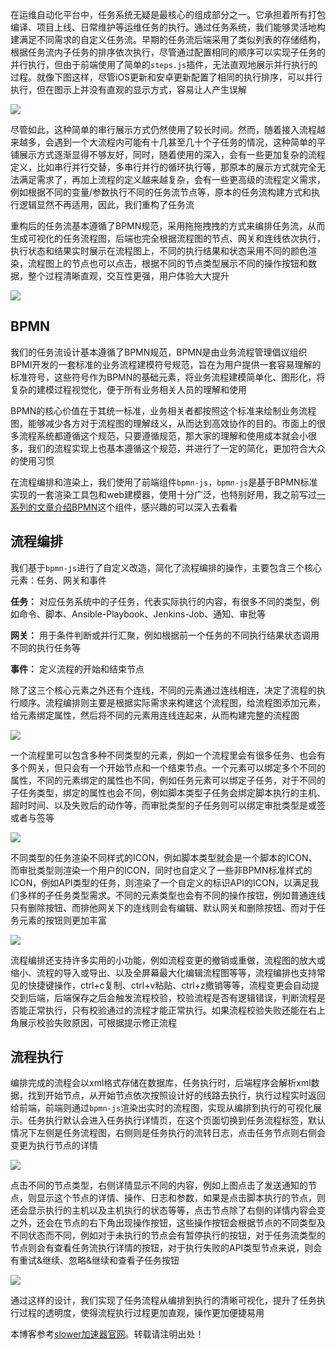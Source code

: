 
在运维自动化平台中，任务系统无疑是最核心的组成部分之一。它承担着所有打包编译、项目上线、日常维护等运维任务的执行。通过任务系统，我们能够灵活地构建满足不同需求的自定义任务流。早期的任务流后端采用了类似列表的存储结构，根据任务流内子任务的排序依次执行，尽管通过配置相同的顺序可以实现子任务的并行执行，但由于前端使用了简单的`steps.js`插件，无法直观地展示并行执行的过程。就像下图这样，尽管iOS更新和安卓更新配置了相同的执行排序，可以并行执行，但在图示上并没有直观的显示方式，容易让人产生误解


![](https://blog.ops-coffee.cn/static/images/2022/0227.04.png)


尽管如此，这种简单的串行展示方式仍然使用了较长时间。然而，随着接入流程越来越多，会遇到一个大流程内可能有十几甚至几十个子任务的情况，这种简单的平铺展示方式逐渐显得不够友好，同时，随着使用的深入，会有一些更加复杂的流程定义，比如串行并行交替，多串行并行的循环执行等，那原本的展示方式就完全无法满足需求了，再加上流程的定义越来越复杂，会有一些更高级的流程定义需求，例如根据不同的变量/参数执行不同的任务流节点等，原本的任务流构建方式和执行逻辑显然不再适用，因此，我们重构了任务流


重构后的任务流基本遵循了BPMN规范，采用拖拖拽拽的方式来编排任务流，从而生成可视化的任务流程图，后端也完全根据流程图的节点、网关和连线依次执行，执行状态和结果实时展示在流程图上，不同的执行结果和状态采用不同的颜色渲染，流程图上的节点也可以点击，根据不同的节点类型展示不同的操作按钮和数据，整个过程清晰直观，交互性更强，用户体验大大提升


![](https://static.ops-coffee.cn/static/images/2024/1203.01.png)


## BPMN


我们的任务流设计基本遵循了BPMN规范，BPMN是由业务流程管理倡议组织BPMI开发的一套标准的业务流程建模符号规范，旨在为用户提供一套容易理解的标准符号，这些符号作为BPMN的基础元素，将业务流程建模简单化、图形化，将复杂的建模过程视觉化，便于所有业务相关人员的理解和使用


BPMN的核心价值在于其统一标准，业务相关者都按照这个标准来绘制业务流程图，能够减少各方对于流程图的理解歧义，从而达到高效协作的目的。市面上的很多流程系统都遵循这个规范，只要遵循规范，那大家的理解和使用成本就会小很多，我们的流程实现上也基本遵循这个规范，并进行了一定的简化，更加符合大众的使用习惯


在流程编排和渲染上，我们使用了前端组件`bpmn-js`，`bpmn-js`是基于BPMN标准实现的一套渲染工具包和web建模器，使用十分广泛，也特别好用，我之前写过[一系列的文章介绍BPMN](https://github.com)这个组件，感兴趣的可以深入去看看


## 流程编排


我们基于`bpmn-js`进行了自定义改造，简化了流程编排的操作，主要包含三个核心元素：任务、网关和事件


**任务：** 对应任务系统中的子任务，代表实际执行的内容，有很多不同的类型，例如命令、脚本、Ansible\-Playbook、Jenkins\-Job、通知、审批等


**网关：** 用于条件判断或并行汇聚，例如根据前一个任务的不同执行结果状态调用不同的执行任务等


**事件：** 定义流程的开始和结束节点


除了这三个核心元素之外还有个连线，不同的元素通过连线相连，决定了流程的执行顺序。流程编排则主要是根据实际需求来构建这个流程图，给流程图添加元素，给元素绑定属性，然后将不同的元素用连线连起来，从而构建完整的流程图


![](https://static.ops-coffee.cn/static/images/2024/1203.02.png)


一个流程里可以包含多种不同类型的元素，例如一个流程里会有很多任务、也会有多个网关，但只会有一个开始节点和一个结束节点。一个元素可以绑定多个不同的属性，不同的元素绑定的属性也不同，例如任务元素可以绑定子任务，对于不同的子任务类型，绑定的属性也会不同，例如脚本类型子任务会绑定脚本执行的主机、超时时间、以及失败后的动作等，而审批类型的子任务则可以绑定审批类型是或签或者与签等


![](https://static.ops-coffee.cn/static/images/2024/1203.03.png)


不同类型的任务渲染不同样式的ICON，例如脚本类型就会是一个脚本的ICON、而审批类型则渲染一个用户的ICON，同时也自定义了一些非BPMN标准样式的ICON，例如API类型的任务，则渲染了一个自定义的标识API的ICON，以满足我们多样的子任务类型需求。不同的元素类型也会有不同的操作按钮，例如普通连线只有删除按钮、而排他网关下的连线则会有编辑、默认网关和删除按钮、而对于任务元素的按钮则更加丰富


![](https://static.ops-coffee.cn/static/images/2024/1203.04.png)


流程编排还支持许多实用的小功能，例如流程变更的撤销或重做，流程图的放大或缩小、流程的导入或导出、以及全屏幕最大化编辑流程图等等，流程编排也支持常见的快捷键操作，ctrl\+c复制、ctrl\+v粘贴、ctrl\+z撤销等等，流程变更会自动提交到后端，后端保存之后会触发流程校验，校验流程是否有逻辑错误，判断流程是否能正常执行，只有校验通过的流程才能正常执行。如果流程校验失败还能在右上角展示校验失败原因，可根据提示修正流程


## 流程执行


编排完成的流程会以xml格式存储在数据库，任务执行时，后端程序会解析xml数据，找到开始节点，从开始节点依次按照设计好的线路去执行，执行过程实时返回给前端，前端则通过`bpmn-js`渲染出实时的流程图，实现从编排到执行的可视化展示。任务执行默认会进入任务执行详情页，在这个页面切换到任务流程标签，默认情况下左侧是任务流程图，右侧则是任务执行的流转日志，点击任务节点则右侧会变更为执行节点的详情


![](https://static.ops-coffee.cn/static/images/2024/1203.05.png)


点击不同的节点类型，右侧详情显示不同的内容，例如上图点击了发送通知的节点，则显示这个节点的详情、操作、日志和参数，如果是点击脚本执行的节点，则还会显示执行的主机以及主机执行的状态等等，点击节点除了右侧的详情内容会变之外，还会在节点的右下角出现操作按钮，这些操作按钮会根据节点的不同类型及不同状态而不同，例如对于未执行的节点会有暂停执行的按钮，对于任务流类型的节点则会有查看任务流执行详情的按钮，对于执行失败的API类型节点来说，则会有重试\&继续、忽略\&继续和查看子任务按钮


![](https://static.ops-coffee.cn/static/images/2024/1203.06.png)


通过这样的设计，我们实现了任务流程从编排到执行的清晰可视化，提升了任务执行过程的透明度，使得流程执行过程更加直观，操作更加便捷易用


 本博客参考[slower加速器官网](https://chundaotian.com)。转载请注明出处！
